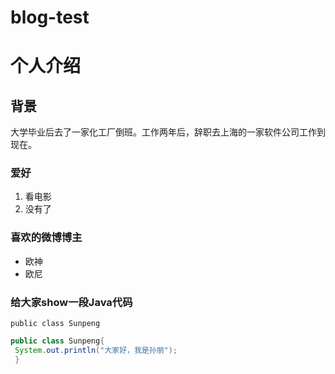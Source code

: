 # blog-test
# 个人介绍

## 背景
大学毕业后去了一家化工厂倒班。工作两年后，辞职去上海的一家软件公司工作到现在。

### 爱好
1. 看电影
2. 没有了

### 喜欢的微博博主
* 欧神
* 欧尼

### 给大家show一段Java代码

`public class Sunpeng`

```java
public class Sunpeng{
 System.out.println("大家好，我是孙朋");
 }
 ```
